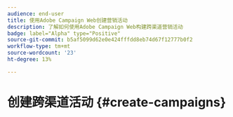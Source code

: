 ```yaml
---
audience: end-user
title: 使用Adobe Campaign Web创建营销活动
description: 了解如何使用Adobe Campaign Web构建跨渠道营销活动
badge: label="Alpha" type="Positive"
source-git-commit: b5af5099d62e0e424fffdd8eb74d67f12777b0f2
workflow-type: tm+mt
source-wordcount: '23'
ht-degree: 13%

---
```


# 创建跨渠道活动 {#create-campaigns}


